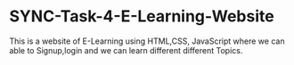# SYNC-Task-4-E-Learning-Website
This is a website of E-Learning using HTML,CSS, JavaScript where we can able to Signup,login and we can learn different different Topics.
